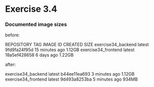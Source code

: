 # Exercise 3.4

### Documented image sizes

before:

REPOSITORY                  TAG       IMAGE ID       CREATED          SIZE
exercise34_backend          latest    9fd9fa24f95d   15 minutes ago   1.12GB
exercise34_frontend         latest    18a5ef428658   6 days ago       1.22GB

after:

exercise34_backend          latest    b44ee11ea693   3 minutes ago    1.12GB
exercise34_frontend         latest    9d493a8253ba   5 minutes ago    934MB


